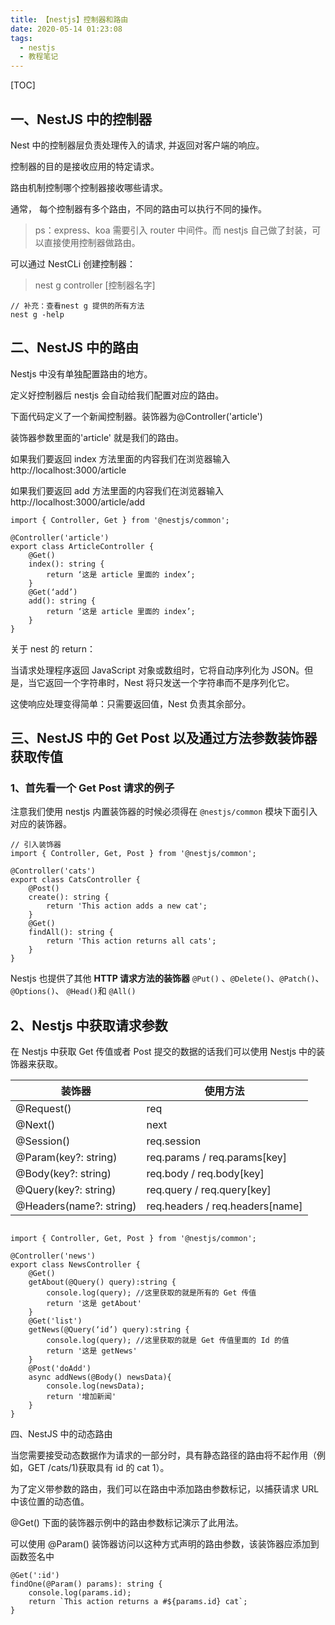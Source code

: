 ```yaml
---
title: 【nestjs】控制器和路由
date: 2020-05-14 01:23:08
tags:
  - nestjs
  - 教程笔记
---
```


[TOC]

## 一、NestJS 中的控制器

Nest 中的控制器层负责处理传入的请求, 并返回对客户端的响应。

控制器的目的是接收应用的特定请求。

路由机制控制哪个控制器接收哪些请求。

通常， 每个控制器有多个路由，不同的路由可以执行不同的操作。

> ps：express、koa 需要引入 router 中间件。而 nestjs 自己做了封装，可以直接使用控制器做路由。

可以通过 NestCLi 创建控制器：

> nest g controller [控制器名字]

```
// 补充：查看nest g 提供的所有方法
nest g -help
```

<!-- more -->

## 二、NestJS 中的路由

Nestjs 中没有单独配置路由的地方。

定义好控制器后 nestjs 会自动给我们配置对应的路由。

下面代码定义了一个新闻控制器。装饰器为@Controller('article')

装饰器参数里面的'article' 就是我们的路由。

如果我们要返回 index 方法里面的内容我们在浏览器输入 http://localhost:3000/article

如果我们要返回 add 方法里面的内容我们在浏览器输入 http://localhost:3000/article/add

```
import { Controller, Get } from '@nestjs/common';

@Controller('article')
export class ArticleController {
    @Get()
    index(): string {
        return ‘这是 article 里面的 index’;
    }
    @Get(‘add’)
    add(): string {
        return ‘这是 article 里面的 index’;
    }
}
```

关于 nest 的 return：

当请求处理程序返回 JavaScript 对象或数组时，它将自动序列化为 JSON。但是，当它返回一个字符串时，Nest 将只发送一个字符串而不是序列化它。

这使响应处理变得简单：只需要返回值，Nest 负责其余部分。

## 三、NestJS 中的 Get Post 以及通过方法参数装饰器获取传值

### 1、首先看一个 Get Post 请求的例子

注意我们使用 nestjs 内置装饰器的时候必须得在 `@nestjs/common` 模块下面引入对应的装饰器。

```
// 引入装饰器
import { Controller, Get, Post } from '@nestjs/common';

@Controller('cats')
export class CatsController {
    @Post()
    create(): string {
        return 'This action adds a new cat';
    }
    @Get()
    findAll(): string {
        return 'This action returns all cats';
    }
}
```

Nestjs 也提供了其他 **HTTP 请求方法的装饰器** `@Put()` 、`@Delete()`、`@Patch()`、 `@Options()`、 `@Head()`和 `@All()`

## 2、Nestjs 中获取请求参数

在 Nestjs 中获取 Get 传值或者 Post 提交的数据的话我们可以使用 Nestjs 中的装饰器来获取。

| 装饰器                  | 使用方法                        |
| ----------------------- | ------------------------------- |
| @Request()              | req                             |
| @Next()                 | next                            |
| @Session()              | req.session                     |
| @Param(key?: string)    | req.params / req.params[key]    |
| @Body(key?: string)     | req.body / req.body[key]        |
| @Query(key?: string)    | req.query / req.query[key]      |
| @Headers(name?: string) | req.headers / req.headers[name] |

```

import { Controller, Get, Post } from '@nestjs/common';

@Controller('news')
export class NewsController {
    @Get()
    getAbout(@Query() query):string {
        console.log(query); //这里获取的就是所有的 Get 传值
        return '这是 getAbout'
    }
    @Get('list')
    getNews(@Query(‘id’) query):string {
        console.log(query); //这里获取的就是 Get 传值里面的 Id 的值
        return '这是 getNews'
    }
    @Post('doAdd')
    async addNews(@Body() newsData){
        console.log(newsData);
        return '增加新闻'
    }
}
```

四、NestJS 中的动态路由

当您需要接受动态数据作为请求的一部分时，具有静态路径的路由将不起作用（例如，GET /cats/1)获取具有 id 的 cat 1）。

为了定义带参数的路由，我们可以在路由中添加路由参数标记，以捕获请求 URL 中该位置的动态值。

@Get() 下面的装饰器示例中的路由参数标记演示了此用法。

可以使用 @Param() 装饰器访问以这种方式声明的路由参数，该装饰器应添加到函数签名中

```
@Get(':id')
findOne(@Param() params): string {
    console.log(params.id);
    return `This action returns a #${params.id} cat`;
}
```
